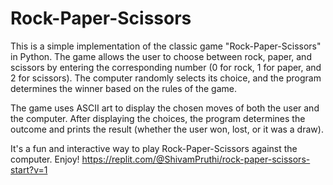 # Rock-Paper-Scissors
This is a simple implementation of the classic game "Rock-Paper-Scissors" in Python. The game allows the user to choose between rock, paper, and scissors by entering the corresponding number (0 for rock, 1 for paper, and 2 for scissors). The computer randomly selects its choice, and the program determines the winner based on the rules of the game.

The game uses ASCII art to display the chosen moves of both the user and the computer. After displaying the choices, the program determines the outcome and prints the result (whether the user won, lost, or it was a draw).

It's a fun and interactive way to play Rock-Paper-Scissors against the computer. Enjoy!
https://replit.com/@ShivamPruthi/rock-paper-scissors-start?v=1
